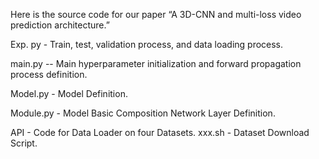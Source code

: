 Here is the source code for our paper “A 3D-CNN and multi-loss video prediction architecture.”

Exp. py - Train, test, validation process, and data loading process.

main.py -- Main hyperparameter initialization and forward propagation process definition.

Model.py - Model Definition.

Module.py - Model Basic Composition Network Layer Definition.

API - Code for Data Loader on four Datasets.
xxx.sh - Dataset Download Script.
